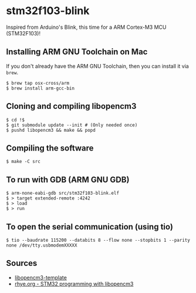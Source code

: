 # stm32f103-blink

Inspired from Arduino's Blink, this time for a ARM Cortex-M3 MCU (STM32F103)!

## Installing ARM GNU Toolchain on Mac

If you don't already have the ARM GNU Toolchain, then you can install it via `brew`.

```
$ brew tap osx-cross/arm
$ brew install arm-gcc-bin
```

## Cloning and compiling libopencm3

```$ git clone https://github.com/libopencm3/libopencm3-template.git stm32f103-blink
$ cd !$
$ git submodule update --init # (Only needed once)
$ pushd libopencm3 && make && popd
```

## Compiling the software

`$ make -C src`

## To run with GDB (ARM GNU GDB)

```$ st-util
$ arm-none-eabi-gdb src/stm32f103-blink.elf
$ > target extended-remote :4242
$ > load
$ > run
```
## To open the serial communication (using tio)

`$ tio --baudrate 115200 --databits 8 --flow none --stopbits 1 --parity none /dev/tty.usbmodemXXXXX`


## Sources

* [libopencm3-template](https://github.com/libopencm3/libopencm3-template)
* [rhye.org - STM32 programming with libopencm3](https://www.rhye.org/post/stm32-with-opencm3-0-compiling-and-uploading/)
